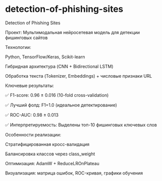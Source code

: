 # detection-of-phishing-sites

Detection of Phishing Sites 

Проект: Мультимодальная нейросетевая модель для детекции фишинговых сайтов

Технологии:

Python, TensorFlow/Keras, Scikit-learn

Гибридная архитектура (CNN + Bidirectional LSTM)

Обработка текста (Tokenizer, Embeddings) + числовые признаки URL

Ключевые результаты:

✅ F1-score: 0.96 ± 0.016 (10-fold cross-validation)

✅ Лучший фолд: F1=1.0 (идеальное детектирование)

✅ ROC-AUC: 0.98 ± 0.013

✅ Интерпретируемость: Выделены топ-10 фишинговых ключевых слов

Особенности реализации:

Стратифицированная кросс-валидация

Балансировка классов через class_weight

Оптимизация: AdamW + ReduceLROnPlateau

Визуализация: матрица ошибок, ROC-кривая, графики обучения



